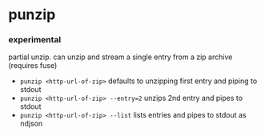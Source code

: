 # punzip

### experimental

partial unzip. can unzip and stream a single entry from a zip archive (requires fuse)

- `punzip <http-url-of-zip>` defaults to unzipping first entry and piping to stdout
- `punzip <http-url-of-zip> --entry=2` unzips 2nd entry and pipes to stdout
- `punzip <http-url-of-zip> --list` lists entries and pipes to stdout as ndjson
